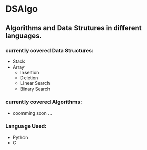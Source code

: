 # DSAlgo
## Algorithms and Data Strutures in different languages.

### currently covered Data Structures:
+ Stack
+ Array
    - Insertion
    - Deletion
    - Linear Search
    - Binary Search
### currently covered Algorithms:
- coomming soon ...
### Language Used:
* Python
* C
